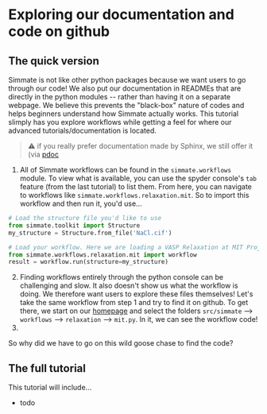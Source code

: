 # Exploring our documentation and code on github

## The quick version

Simmate is not like other python packages because we want users to go through our code! We also put our documentation in READMEs that are directly in the python modules -- rather than having it on a separate webpage. We believe this prevents the "black-box" nature of codes and helps beginners understand how Simmate actually works. This tutorial slimply has you explore workflows while getting a feel for where our advanced tutorials/documentation is located.

> :warning: if you really prefer documentation made by Sphinx, we still offer it (via [pdoc](https://pdoc.dev/)

1. All of Simmate workflows can be found in the `simmate.workflows` module. To view what is available, you can use the spyder console's `tab` feature (from the last tutorial) to list them. From here, you can navigate to workflows like `simmate.workflows.relaxation.mit`. So to import this workflow and then run it, you'd use...
```python
# Load the structure file you'd like to use
from simmate.toolkit import Structure
my_structure = Structure.from_file('NaCl.cif')

# Load your workflow. Here we are loading a VASP Relaxation at MIT Project settings.
from simmate.workflows.relaxation.mit import workflow
result = workflow.run(structure=my_structure)
```
2. Finding workflows entirely through the python console can be challenging and slow. It also doesn't show us what the workflow is doing. We therefore want users to explore these files themselves! Let's take the same workflow from step 1 and try to find it on github. To get there, we start on our [homepage](https://github.com/jacksund/simmate/tree/main) and select the folders `src/simmate` --> `workflows` --> `relaxation` --> `mit.py`. In it, we can see the workflow code!
3. 

So why did we have to go on this wild goose chase to find the code?

## The full tutorial

This tutorial will include...
- todo
